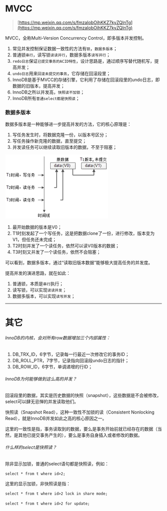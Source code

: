 # MVCC

> [https://mp.weixin.qq.com/s/fmzaIobOihKKZ7kyZQInTg](https://mp.weixin.qq.com/s/fmzaIobOihKKZ7kyZQInTg)

MVCC，全称Multi-Version Concurrency Control，即多版本并发控制。

1. 常见并发控制保证数据一致性的方法有`锁`，`数据多版本`；
2. 普通锁`串行`，读写锁`读读并行`，数据多版本`读写并行`；
3. `redo日志`保证`已提交事务的ACID特性`，设计思路是，通过顺序写替代随机写，提高并发；
4. `undo日志`用来`回滚未提交的事务`，它存储在回滚段里；
5. InnoDB是基于MVCC的存储引擎，它利用了存储在回滚段里的undo日志，即数据的旧版本，提高并发；
6. InnoDB之所以并发高，`快照读不加锁`；
7. InnoDB所有`普通select都是快照读`；

### 数据多版本

数据多版本是一种能够进一步提高并发的方法，它的核心原理是：

1. 写任务发生时，将数据克隆一份，以版本号区分；
2. 写任务操作新克隆的数据，直至提交；
3. 并发读任务可以继续读取旧版本的数据，不至于阻塞；

![mysql数据多版本.png](images/mysql数据多版本.png)

1. 最开始数据的版本是V0；
2. T1时刻发起了一个写任务，这是把数据clone了一份，进行修改，版本变为V1，但任务还未完成；
3. T2时刻并发了一个读任务，依然可以读V0版本的数据；
4. T3时刻又并发了一个读任务，依然不会阻塞；

可以看到，数据多版本，通过“读取旧版本数据”能够极大提高任务的并发度。

提高并发的演进思路，就在如此：

1. 普通锁，本质是`串行`执行；
2. 读写锁，可以实现`读读并发`；
3. 数据多版本，可以实现`读写并发`；

---

# 其它

###### InnoDB的内核，会对所有row数据增加三个内部属性：

1. DB_TRX_ID，6字节，记录每一行最近一次修改它的事务ID；
2. DB_ROLL_PTR，7字节，记录指向回滚段undo日志的指针；
3. DB_ROW_ID，6字节，单调递增的行ID；

###### InnoDB为何能够做到这么高的并发？

回滚段里的数据，其实是历史数据的快照（snapshot），这些数据是不会被修改，select可以肆无忌惮的并发读取他们。

快照读（Snapshot Read），这种一致性不加锁的读（Consistent Nonlocking Read），就是InnoDB并发如此之高的核心原因之一。

这里的一致性是指，事务读取到的数据，要么是事务开始前就已经存在的数据（当然，是其他已提交事务产生的），要么是事务自身插入或者修改的数据。

###### 什么样的select是快照读？

除非显示加锁，普通的select语句都是快照读，例如：

```
select * from t where id>2;
```

这里的显示加锁，非快照读是指：

```
select * from t where id>2 lock in share mode;

select * from t where id>2 for update;
```

